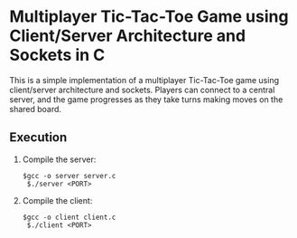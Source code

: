 # Multiplayer Tic-Tac-Toe Game using Client/Server Architecture and Sockets in C
This is a simple implementation of a multiplayer Tic-Tac-Toe game using client/server architecture and sockets. Players can connect to a central server, and the game progresses as they take turns making moves on the shared board.
## Execution
1. Compile the server:
   ```
   $gcc -o server server.c
    $./server <PORT>
   ```
2. Compile the client:
   ```
   $gcc -o client client.c
    $./client <PORT>
   ```

